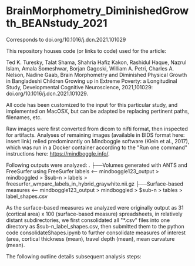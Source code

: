 # BrainMorphometry_DiminishedGrowth_BEANstudy_2021
Corresponds to doi.org/10.1016/j.dcn.2021.101029


This repository houses code (or links to code) used for the article:

Ted K. Turesky, Talat Shama, Shahria Hafiz Kakon, Rashidul Haque, Nazrul Islam, Amala Someshwar, Borjan Gagoski, William A. Petri, Charles A. Nelson, Nadine Gaab,
Brain Morphometry and Diminished Physical Growth in Bangladeshi Children Growing up in Extreme Poverty: a Longitudinal Study,
Developmental Cognitive Neuroscience, 2021,101029: doi.org/10.1016/j.dcn.2021.101029.

All code has been customized to the input for this particular study, and implemented on MacOSX, but can be adapted be replacing pertinent paths, filenames, etc.

Raw images were first converted from dicom to nifti format, then inspected for artifacts. Analyses of remaining images (available in BIDS format here: insert link) relied predominantly on Mindboggle software (Klein et al., 2017), which was run in a Docker container according to the "Run one command" instructions here: https://mindboggle.info/. 

Following outputs were analyzed:
    .
    ├──Volumes generated with ANTS and FreeSurfer using FreeSurfer labels       <-- mindboggle123_output > mindboggled > $sub-n > labels > freesurfer_wmparc_labels_in_hybrid_graywhite.nii.gz
    ├──Surface-based measures       <-- mindboggle123_output > mindboggled > $sub-n > tables > label_shapes.csv

As the surface-based measures we analyzed were originally output as 31 (cortical area) x 100 (surface-based measure) spreadsheets, in relatively distant subdirectories, we first consolidated all "*.csv" files into one directory as $sub-n_label_shapes.csv, then submitted them to the python code consolidateShapes.ipynb to further consolidate measures of interest (area, cortical thickness (mean), travel depth (mean), mean curvature (mean).

The following outline details subsequent analysis steps:

